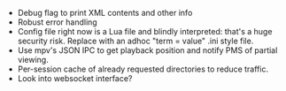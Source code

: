 * Debug flag to print XML contents and other info
* Robust error handling
* Config file right now is a Lua file and blindly interpreted: that's a huge security risk. Replace with an adhoc "term = value" .ini style file.
* Use mpv's JSON IPC to get playback position and notify PMS of partial viewing.
* Per-session cache of already requested directories to reduce traffic.
* Look into websocket interface?
